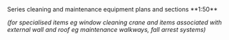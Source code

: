 <span class="transform-to-uppercase">
Series cleaning and maintenance equipment plans and sections **1:50**</span>

_(for specialised items eg window cleaning crane and items associated with external wall and roof eg maintenance walkways, fall arrest systems)_